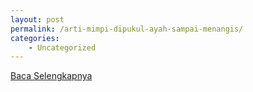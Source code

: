 ```yaml
---
layout: post
permalink: /arti-mimpi-dipukul-ayah-sampai-menangis/
categories:
    - Uncategorized
---
```


[Baca Selengkapnya](/09)